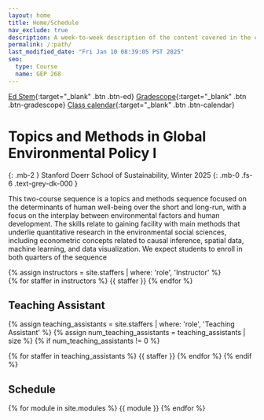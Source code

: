 ```yaml
---
layout: home
title: Home/Schedule
nav_exclude: true
description: A week-to-week description of the content covered in the course.
permalink: /:path/
last_modified_date: "Fri Jan 10 08:39:05 PST 2025"
seo:
  type: Course
  name: GEP 268
---
```


[Ed Stem](https://edstem.org/us/courses/70029/discussion){:target="_blank" .btn .btn-ed}
[Gradescope](https://www.gradescope.com/courses/929063){:target="_blank" .btn .btn-gradescope}
[Class calendar](https://outlook.office365.com/owa/calendar/cc55d818b33344ae9125c8fd612aec32@stanford.edu/6dc2de74798b418985749721445e976517622507776261428663/calendar.html){:target="_blank" .btn .btn-calendar}

#  Topics and Methods in Global Environmental Policy I
{: .mb-2 }
Stanford Doerr School of Sustainability, Winter 2025
{: .mb-0 .fs-6 .text-grey-dk-000 }

This two-course sequence is a topics and methods sequence focused on the
determinants of human well-being over the short and long-run, with a focus on
the interplay between environmental factors and human development. The skills
relate to gaining facility with main methods that underlie quantitative
research in the environmental social sciences, including econometric concepts
related to causal inference, spatial data, machine learning, and data
visualization. We expect students to enroll in both quarters of the sequence


<div>
{% assign instructors = site.staffers | where: 'role', 'Instructor' %}
 <div class="role">
 {% for staffer in instructors %}
 {{ staffer }}
 {% endfor %}
 </div>
</div>

## Teaching Assistant

{% assign teaching_assistants = site.staffers | where: 'role', 'Teaching Assistant' %}
{% assign num_teaching_assistants = teaching_assistants | size %}
{% if num_teaching_assistants != 0 %}


{% for staffer in teaching_assistants %}
{{ staffer }}
{% endfor %}
{% endif %}

## Schedule

{% for module in site.modules %}
{{ module }}
{% endfor %}
